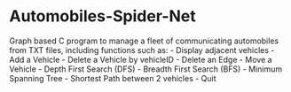 # Automobiles-Spider-Net
Graph based C program to manage a fleet of communicating automobiles from TXT files, 
including functions such as:
     - Display adjacent vehicles
     - Add a Vehicle
     - Delete a Vehicle by vehicleID
     - Delete an Edge
     - Move a Vehicle
     - Depth First Search (DFS)
     - Breadth First Search (BFS)
     - Minimum Spanning Tree
     - Shortest Path between 2 vehicles 
     - Quit
